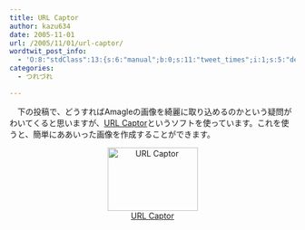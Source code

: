 ```yaml
---
title: URL Captor
author: kazu634
date: 2005-11-01
url: /2005/11/01/url-captor/
wordtwit_post_info:
  - 'O:8:"stdClass":13:{s:6:"manual";b:0;s:11:"tweet_times";i:1;s:5:"delay";i:0;s:7:"enabled";i:1;s:10:"separation";s:2:"60";s:7:"version";s:3:"3.7";s:14:"tweet_template";b:0;s:6:"status";i:2;s:6:"result";a:0:{}s:13:"tweet_counter";i:2;s:13:"tweet_log_ids";a:1:{i:0;i:2129;}s:9:"hash_tags";a:0:{}s:8:"accounts";a:1:{i:0;s:7:"kazu634";}}'
categories:
  - つれづれ

---
```

<div class="section">
<p>
    　下の投稿で、どうすればAmagleの画像を綺麗に取り込めるのかという疑問がわいてくると思いますが、<a href="http://naturalh2o.ifdef.jp/" onclick="__gaTracker('send', 'event', 'outbound-article', 'http://naturalh2o.ifdef.jp/', 'URL Captor');" target="blank">URL Captor</a>というソフトを使っています。これを使うと、簡単にああいった画像を作成することができます。
</p>
  
<p>
<center>
<a href="http://naturalh2o.ifdef.jp/" onclick="__gaTracker('send', 'event', 'outbound-article', 'http://naturalh2o.ifdef.jp/', 'URL Captor');" target="blank"><img width="159" alt="URL Captor" src="http://image.blog.livedoor.jp/simoom634/imgs/a/5/a5def853-s.png" class="pict" height="112" border="0" /><br />URL Captor</a>
</center>
</p>
</div>